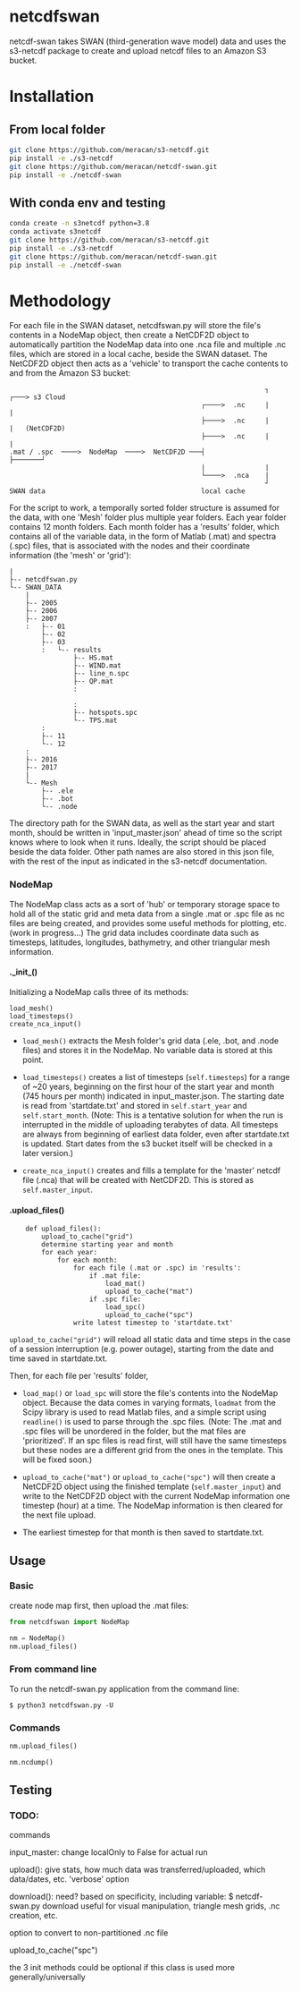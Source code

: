 # netcdfswan
netcdf-swan takes SWAN (third-generation wave model) data and uses the s3-netcdf package 
to create and upload netcdf files to an Amazon S3 bucket.

# Installation
## From local folder
```bash
git clone https://github.com/meracan/s3-netcdf.git
pip install -e ./s3-netcdf
git clone https://github.com/meracan/netcdf-swan.git
pip install -e ./netcdf-swan
```

## With conda env and testing
```bash
conda create -n s3netcdf python=3.8
conda activate s3netcdf
git clone https://github.com/meracan/s3-netcdf.git
pip install -e ./s3-netcdf
git clone https://github.com/meracan/netcdf-swan.git
pip install -e ./netcdf-swan
```


# Methodology

For each file in the SWAN dataset, netcdfswan.py will store the file's contents in a NodeMap object, 
then create a NetCDF2D object to automatically partition the NodeMap data into one .nca file and multiple .nc files, 
which are stored in a local cache, beside the SWAN dataset. 
The NetCDF2D object then acts as a 'vehicle' to transport the cache contents to and from the Amazon S3 bucket:

```                                                                     
                                                                ┐       ┌───> s3 Cloud
                                                ┌────>  .nc     |       |
                                                ├────>  .nc     |       |   (NetCDF2D)
                                                ├────>  .nc     |       |    
.mat / .spc  ────>  NodeMap  ────>  NetCDF2D ───┤               ├───────┘ 
                                                |               |
                                                └────>  .nca    |
                                                                ┘
SWAN data                                       local cache
```

For the script to work, a temporally sorted folder structure is assumed for the data, with one 'Mesh' folder plus multiple year folders. 
Each year folder contains 12 month folders. 
Each month folder has a 'results' folder, which contains all of the variable data, 
in the form of Matlab (.mat) and spectra (.spc) files, that is associated with the 
nodes and their coordinate information (the 'mesh' or 'grid'):

```
|
├-- netcdfswan.py
└-- SWAN_DATA
    |
    ├-- 2005
    ├-- 2006
    ├-- 2007
    :   ├-- 01
        ├-- 02
        ├-- 03
        :   └-- results
                ├-- HS.mat
                ├-- WIND.mat
                ├-- line_n.spc
                ├-- QP.mat
                :

                :
                ├-- hotspots.spc
                └-- TPS.mat
        :
        ├-- 11
        └-- 12
    :
    ├-- 2016
    ├-- 2017
    |
    └-- Mesh
        ├-- .ele
        ├-- .bot
        └-- .node
```

The directory path for the SWAN data, as well as the start year and start month, 
should be written in 'input_master.json' ahead of time so the script knows where to look when it runs. 
Ideally, the script should be placed beside the data folder. Other path names are also stored in this json file, 
with the rest of the input as indicated in the s3-netcdf documentation.

### NodeMap

The NodeMap class acts as a sort of 'hub' or temporary storage space to hold all of the static grid and meta data 
from a single .mat or .spc file as nc files are being created, and provides some useful methods for plotting, etc. 
(work in progress...) 
The grid data includes coordinate data such as timesteps, latitudes, longitudes, bathymetry, and other triangular mesh information.

#### ._init\_()

Initializing a NodeMap calls three of its methods:
```
load_mesh()
load_timesteps()
create_nca_input()
```

* ```load_mesh()``` 
extracts the Mesh folder's grid data (.ele, .bot, and .node files) and stores 
it in the NodeMap. No variable data is stored at this point.

* ```load_timesteps()``` 
creates a list of timesteps (```self.timesteps```) for a range of ~20 years,
beginning on the first hour of the start year and month (745 hours per month) indicated in input_master.json. 
The starting date is read from 'startdate.txt' and stored in ```self.start_year``` and ```self.start_month```.
(Note: 
This is a tentative solution for when the run is interrupted in the middle of uploading terabytes of data.
All timesteps are always from beginning of earliest data folder, even after startdate.txt is updated.
Start dates from the s3 bucket itself will be checked in a later version.)


* ```create_nca_input()``` 
creates and fills a template for the 'master' netcdf file (.nca) that will be created with NetCDF2D.
This is stored as ```self.master_input```.

#### .upload_files()
``` 
    def upload_files():
        upload_to_cache("grid")
        determine starting year and month
        for each year:
            for each month:
                for each file (.mat or .spc) in 'results':
                    if .mat file:
                        load_mat()
                        upload_to_cache("mat")
                    if .spc file:
                        load_spc()
                        upload_to_cache("spc")
                write latest timestep to 'startdate.txt'
```

```upload_to_cache("grid")``` will reload all static data and time steps in the case of 
a session interruption (e.g. power outage), starting from the date and time saved in startdate.txt.

Then, for each file per 'results' folder,

* ```load_map()``` or ```load_spc``` 
will store the file's contents into the NodeMap object. 
Because the data comes in varying formats, ```loadmat``` from the Scipy library is used to read Matlab files, 
and a simple script using ```readline()``` is used to parse through the .spc files. 
(Note: 
The .mat and .spc files will be unordered in the folder, but the mat files are 'prioritized'.
If an spc files is read first, will still have the same timesteps but these nodes are a different grid 
from the ones in the template. This will be fixed soon.)
        
* ```upload_to_cache("mat")``` or ```upload_to_cache("spc")``` 
will then create a NetCDF2D object using the finished template (```self.master_input```) 
and write to the NetCDF2D object with the current NodeMap information one timestep (hour) at a time.
The NodeMap information is then cleared for the next file upload.

* The earliest timestep for that month is then saved to startdate.txt.




## Usage

### Basic
create node map first, then upload the .mat files:
```python
from netcdfswan import NodeMap

nm = NodeMap()
nm.upload_files()

```

### From command line

To run the netcdf-swan.py application from the command line:
```
$ python3 netcdfswan.py -U
```



### Commands

```python
nm.upload_files()
```


```python
nm.ncdump()
```



## Testing



### TODO:

commands

input_master: change localOnly to False for actual run

upload(): give stats, how much data was transferred/uploaded, which data/dates, etc.
    'verbose' option
    
download(): need? based on specificity, including variable:
    $ netcdf-swan.py download <year> <month> <variable>
    useful for visual manipulation, triangle mesh grids, .nc creation, etc.

option to convert to non-partitioned .nc file

upload_to_cache("spc")

the 3 init methods could be optional if this class is used more generally/universally


```









```


